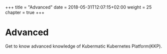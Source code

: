 +++
title = "Advanced"
date = 2018-05-31T12:07:15+02:00
weight = 25
chapter = true
+++

# Advanced

Get to know advanced knowledge of Kubermatic Kubernetes Platform(KKP).
